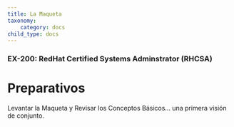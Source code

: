 ```yaml
---
title: La Maqueta 
taxonomy:
    category: docs
child_type: docs
---
```


### EX-200: RedHat Certified Systems Adminstrator (RHCSA)

# Preparativos

Levantar la Maqueta y Revisar los Conceptos Básicos... una primera visión de conjunto.

